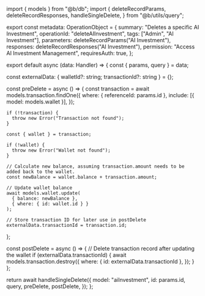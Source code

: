 import { models } from "@b/db";
import {
  deleteRecordParams,
  deleteRecordResponses,
  handleSingleDelete,
} from "@b/utils/query";

export const metadata: OperationObject = {
  summary: "Deletes a specific AI Investment",
  operationId: "deleteAIInvestment",
  tags: ["Admin", "AI Investment"],
  parameters: deleteRecordParams("AI Investment"),
  responses: deleteRecordResponses("AI Investment"),
  permission: "Access AI Investment Management",
  requiresAuth: true,
};

export default async (data: Handler) => {
  const { params, query } = data;

  const externalData: { walletId?: string; transactionId?: string } = {};

  const preDelete = async () => {
    const transaction = await models.transaction.findOne({
      where: { referenceId: params.id },
      include: [{ model: models.wallet }],
    });

    if (!transaction) {
      throw new Error("Transaction not found");
    }

    const { wallet } = transaction;

    if (!wallet) {
      throw new Error("Wallet not found");
    }

    // Calculate new balance, assuming transaction.amount needs to be added back to the wallet.
    const newBalance = wallet.balance + transaction.amount;

    // Update wallet balance
    await models.wallet.update(
      { balance: newBalance },
      { where: { id: wallet.id } }
    );

    // Store transaction ID for later use in postDelete
    externalData.transactionId = transaction.id;
  };

  const postDelete = async () => {
    // Delete transaction record after updating the wallet
    if (externalData.transactionId) {
      await models.transaction.destroy({
        where: { id: externalData.transactionId },
      });
    }
  };

  return await handleSingleDelete({
    model: "aiInvestment",
    id: params.id,
    query,
    preDelete,
    postDelete,
  });
};
